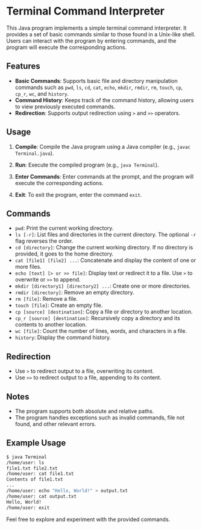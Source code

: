 # Terminal Command Interpreter

This Java program implements a simple terminal command interpreter. It provides a set of basic commands similar to those found in a Unix-like shell. Users can interact with the program by entering commands, and the program will execute the corresponding actions.

## Features

- **Basic Commands**: Supports basic file and directory manipulation commands such as `pwd`, `ls`, `cd`, `cat`, `echo`, `mkdir`, `rmdir`, `rm`, `touch`, `cp`, `cp_r`, `wc`, and `history`.
- **Command History**: Keeps track of the command history, allowing users to view previously executed commands.
- **Redirection**: Supports output redirection using `>` and `>>` operators.

## Usage

1. **Compile**: Compile the Java program using a Java compiler (e.g., `javac Terminal.java`).

2. **Run**: Execute the compiled program (e.g., `java Terminal`).

3. **Enter Commands**: Enter commands at the prompt, and the program will execute the corresponding actions.

4. **Exit**: To exit the program, enter the command `exit`.

## Commands

- `pwd`: Print the current working directory.
- `ls [-r]`: List files and directories in the current directory. The optional `-r` flag reverses the order.
- `cd [directory]`: Change the current working directory. If no directory is provided, it goes to the home directory.
- `cat [file1] [file2] ...`: Concatenate and display the content of one or more files.
- `echo [text] [> or >> file]`: Display text or redirect it to a file. Use `>` to overwrite or `>>` to append.
- `mkdir [directory1] [directory2] ...`: Create one or more directories.
- `rmdir [directory]`: Remove an empty directory.
- `rm [file]`: Remove a file.
- `touch [file]`: Create an empty file.
- `cp [source] [destination]`: Copy a file or directory to another location.
- `cp_r [source] [destination]`: Recursively copy a directory and its contents to another location.
- `wc [file]`: Count the number of lines, words, and characters in a file.
- `history`: Display the command history.

## Redirection

- Use `>` to redirect output to a file, overwriting its content.
- Use `>>` to redirect output to a file, appending to its content.

## Notes

- The program supports both absolute and relative paths.
- The program handles exceptions such as invalid commands, file not found, and other relevant errors.

## Example Usage

```bash
$ java Terminal
/home/user: ls
file1.txt file2.txt
/home/user: cat file1.txt
Contents of file1.txt
...
/home/user: echo "Hello, World!" > output.txt
/home/user: cat output.txt
Hello, World!
/home/user: exit
```

Feel free to explore and experiment with the provided commands.

